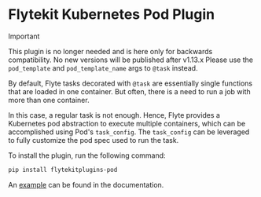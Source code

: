 # Flytekit Kubernetes Pod Plugin

> [!IMPORTANT]
> This plugin is no longer needed and is here only for backwards compatibility. No new versions will be published after v1.13.x
> Please use the `pod_template` and `pod_template_name` args to `@task` instead.


By default, Flyte tasks decorated with `@task` are essentially single functions that are loaded in one container. But often, there is a need to run a job with more than one container.

In this case, a regular task is not enough. Hence, Flyte provides a Kubernetes pod abstraction to execute multiple containers, which can be accomplished using Pod's `task_config`. The `task_config` can be leveraged to fully customize the pod spec used to run the task.

To install the plugin, run the following command:

```bash
pip install flytekitplugins-pod
```

An [example](https://docs.flyte.org/en/latest/flytesnacks/examples/k8s_pod_plugin/index.html) can be found in the documentation.
